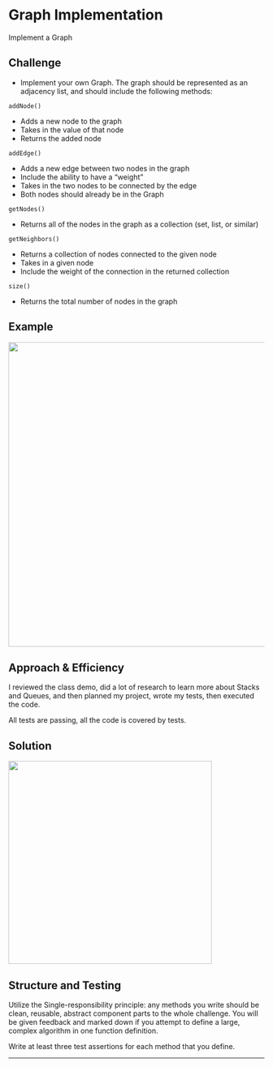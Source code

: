 # Graph Implementation

Implement a Graph

## Challenge

* Implement your own Graph. The graph should be represented as an adjacency list, and should include the following methods:

`addNode()`
* Adds a new node to the graph
* Takes in the value of that node
* Returns the added node

`addEdge()`
* Adds a new edge between two nodes in the graph
* Include the ability to have a “weight”
* Takes in the two nodes to be connected by the edge
* Both nodes should already be in the Graph

`getNodes()`
* Returns all of the nodes in the graph as a collection (set, list, or similar)

`getNeighbors()`
* Returns a collection of nodes connected to the given node
* Takes in a given node
* Include the weight of the connection in the returned collection

`size()`
* Returns the total number of nodes in the graph

## Example

<img src="./assets/left_join_example.png" width=600>

## Approach & Efficiency

I reviewed the class demo, did a lot of research to learn more about Stacks and Queues, and then planned my project, wrote my tests, then executed the code.

All tests are passing, all the code is covered by tests.

## Solution

<img src="./assets/left_join_whiteboard.jpg" width="400">

## Structure and Testing

Utilize the Single-responsibility principle: any methods you write should be clean, reusable, abstract component parts to the whole challenge. You will be given feedback and marked down if you attempt to define a large, complex algorithm in one function definition.

Write at least three test assertions for each method that you define.

------
